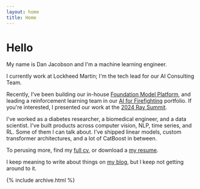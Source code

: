 ```yaml
---
layout: home
title: Home
---
```


# Hello

My name is Dan Jacobson and I'm a machine learning engineer.

I currently work at Lockheed Martin; I'm the tech lead for our AI Consulting Team.

Recently, I've been building our in-house [Foundation Model Platform](https://www.lockheedmartin.com/en-us/news/features/2022/accelerating-artificial-intelligence-ai-at-scale.html), and leading a reinforcement learning team in our [AI for Firefighting](https://www.lockheedmartin.com/en-us/products/firefighting-intelligence.html) portfolio. If you're interested, I presented our work at the [2024 Ray Summit](https://raysummit.anyscale.com/flow/anyscale/raysummit2024/landing/page/sessioncatalog/session/1715727982264001exgd).

I've worked as a diabetes researcher, a biomedical engineer, and a data scientist. I've built products across computer vision, NLP, time series, and RL. Some of them I can talk about. I've shipped linear models, custom transformer architectures, and a lot of CatBoost in between.

To perusing more, find my [full cv](cv), or download a [my resume](assets/files/cv.pdf).

I keep meaning to write about things on [my blog](posts), but I keep not getting around to it. 

<!-- Most recently, I've been working on: -->

<!-- {{ figure out how to show recently committed github project }} -->

{% include archive.html %}
